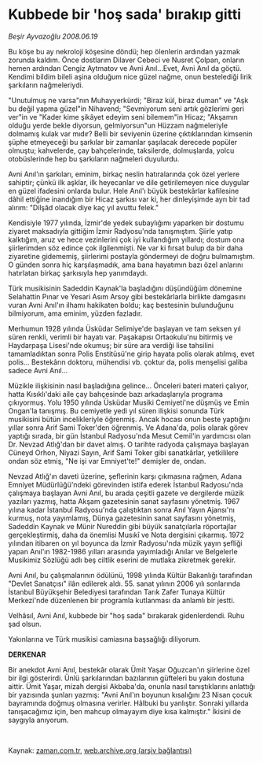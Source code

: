 # Kubbede bir 'hoş sada' bırakıp gitti

*Beşir Ayvazoğlu 2008.06.19*

<tr><td class="metin" colspan="2" style="padding-top: 20px; padding-left: 5px; padding-right: 10px;">Bu köşe bu ay nekroloji köşesine döndü; hep ölenlerin ardından yazmak zorunda kaldım. Önce dostlarım Dilaver Cebeci ve Nusret Çolpan, onların hemen ardından Cengiz Aytmatov ve Avni Anıl...Evet, Avni Anıl da göçtü. Kendimi bildim bileli aşina olduğum nice güzel nağme, onun bestelediği lirik şarkıların nağmeleriydi.</td></tr><tr><td class="metin" colspan="2" style="padding-top: 20px; padding-left: 5px; padding-right: 10px;"><p>"Unutulmuş ne varsa"nın Muhayyerkürdi; "Biraz kül, biraz duman" ve "Aşk bu değil yapma güzel"in Nihavend; "Sevmiyorum seni artık gözlerimi geri ver"in ve "Kader kime şikâyet edeyim seni bilemem"in Hicaz; "Akşamın olduğu yerde bekle diyorsun, gelmiyorsun"un Hüzzam nağmeleriyle dolmamış kulak var mıdır? Belli bir seviyenin üzerine çıktıklarından kimsenin şüphe etmeyeceği bu şarkılar bir zamanlar şaşılacak derecede popüler olmuştu; kahvelerde, çay bahçelerinde, taksilerde, dolmuşlarda, yolcu otobüslerinde hep bu şarkıların nağmeleri duyulurdu. 
<p>Avni Anıl'ın şarkıları, eminim, birkaç neslin hatıralarında çok özel yerlere sahiptir; çünkü ilk aşklar, ilk heyecanlar ve dile getirilemeyen nice duygular en güzel ifadesini onlarda bulur. Hele Anıl'ı büyük bestekârlar kafilesine dâhil ettiğine inandığım bir Hicaz şarkısı var ki, her dinleyişimde ayrı bir tad alırım: "Dilşâd olacak diye kaç yıl avuttu felek." 
<p>Kendisiyle 1977 yılında, İzmir'de yedek subaylığımı yaparken bir dostumu ziyaret maksadıyla gittiğim İzmir Radyosu'nda tanışmıştım. Şiirle yatıp kalktığım, aruz ve hece vezinlerini çok iyi kullandığım yıllardı; dostum ona şiirlerimden söz edince çok ilgilenmişti. Ne var ki fırsat bulup da bir daha ziyaretine gidememiş, şiirlerimi postayla göndermeyi de doğru bulmamıştım. O günden sonra hiç karşılaşmadık, ama bana hayatımın bazı özel anlarını hatırlatan birkaç şarkısıyla hep yanımdaydı. 
<p>Türk musikisinin Sadeddin Kaynak'la başladığını düşündüğüm dönemine Selahattin Pınar ve Yesari Asım Arsoy gibi bestekârlarla birlikte damgasını vuran Avni Anıl'ın ilhamı hakikaten boldu; kaç bestesinin bulunduğunu bilmiyorum, ama eminim, yüzden fazladır. 
<p>Merhumun 1928 yılında Üsküdar Selimiye'de başlayan ve tam seksen yıl süren renkli, verimli bir hayatı var. Paşakapısı Ortaokulu'nu bitirmiş ve Haydarpaşa Lisesi'nde okumuş; bir süre ara verdiği lise tahsilini tamamladıktan sonra Polis Enstitüsü'ne girip hayata polis olarak atılmış, evet polis... Bestekârın doktoru, mühendisi vb. çoktur da, polis menşelisi galiba sadece Avni Anıl... 
<p>Müzikle ilişkisinin nasıl başladığına gelince... Önceleri bateri materi çalıyor, hatta Kısıklı'daki aile çay bahçesinde bazı arkadaşlarıyla programa çıkıyormuş. Yolu 1950 yılında Üsküdar Musiki Cemiyeti'ne düşmüş ve Emin Ongan'la tanışmış. Bu cemiyetle yedi yıl süren ilişkisi sonunda Türk musikisini bütün incelikleriyle öğrenmiş. Ancak hocası onun beste yaptığını yıllar sonra Arif Sami Toker'den öğrenmiş. Ve Adana'da, polis olarak görev yaptığı sırada, bir gün İstanbul Radyosu'nda Mesut Cemil'in yardımcısı olan Dr. Nevzad Atlığ'dan bir davet almış. O tarihte radyoda çalışmaya başlayan Cüneyd Orhon, Niyazi Sayın, Arif Sami Toker gibi sanatkârlar, yetkililere ondan söz etmiş, "Ne işi var Emniyet'te!" demişler de, ondan. 
<p>Nevzad Atlığ'ın daveti üzerine, şeflerinin karşı çıkmasına rağmen, Adana Emniyet Müdürlüğü'ndeki görevinden istifa ederek İstanbul Radyosu'nda çalışmaya başlayan Avni Anıl, bu arada çeşitli gazete ve dergilerde müzik yazıları yazmış, hatta Akşam gazetesinin sanat sayfasını yönetmiş. 1967 yılına kadar İstanbul Radyosu'nda çalıştıktan sonra Anıl Yayın Ajansı'nı kurmuş, nota yayımlamış, Dünya gazetesinin sanat sayfasını yönetmiş, Sadeddin Kaynak ve Münir Nureddin gibi büyük sanatçılarla röportajlar gerçekleştirmiş, daha da önemlisi Musıkî ve Nota dergisini çıkarmış. 1972 yılından itibaren on yıl boyunca da İzmir Radyosu'nda müzik yayın şefliği yapan Anıl'ın 1982-1986 yılları arasında yayımladığı Anılar ve Belgelerle Musikimiz Sözlüğü adlı beş ciltlik eserini de mutlaka zikretmek gerekir. 
<p>Avni Anıl, bu çalışmalarının ödülünü, 1998 yılında Kültür Bakanlığı tarafından "Devlet Sanatçısı" ilân edilerek aldı. 55. sanat yılının 2006 yılı sonlarında İstanbul Büyükşehir Belediyesi tarafından Tarık Zafer Tunaya Kültür Merkezi'nde düzenlenen bir programla kutlanması da anlamlı bir jestti.
<p>Velhâsıl, Avni Anıl, kubbede bir "hoş sada" bırakarak gidenlerdendi. Ruhu şad olsun. 
<p>Yakınlarına ve Türk musikisi camiasına başsağlığı diliyorum.
<p>
<b>DERKENAR</b>
<p>
Bir anekdot
Avni Anıl, bestekâr olarak Ümit Yaşar Oğuzcan'ın şiirlerine özel bir ilgi gösterirdi. Ünlü şarkılarından bazılarının güfteleri bu yakın dostuna aittir. Ümit Yaşar, mizah dergisi Akbaba'da, onunla nasıl tanıştıklarını anlattığı bir yazısında şunları yazmış:  "Avni Anıl'ın boyunun kısalığını 23 Nisan çocuk bayramında doğmuş olmasına verirler. Hâlbuki bu yanlıştır. Sonraki yıllarda tanışacağımız için, ben mahcup olmayayım diye kısa kalmıştır." 
İkisini de saygıyla anıyorum.
<p><br/></p></p></p></p></p></p></p></p></p></p></p></p></p></td></tr>

Kaynak: [zaman.com.tr](http://zaman.com.tr/yazar.do?yazino=703952), [web.archive.org (arşiv bağlantısı)](http://web.archive.org/web/20080804122511/http://www.zaman.com.tr:80/yazar.do?yazino=703952)
